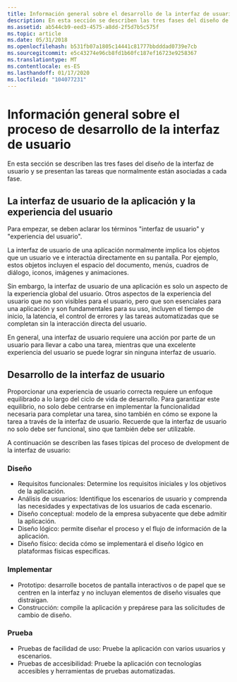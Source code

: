 ```yaml
---
title: Información general sobre el desarrollo de la interfaz de usuario
description: En esta sección se describen las tres fases del diseño de la interfaz de usuario y se presentan las tareas que normalmente están asociadas a cada fase.
ms.assetid: ab544cb9-eed3-4575-a8dd-2f5d7b5c575f
ms.topic: article
ms.date: 05/31/2018
ms.openlocfilehash: b531fb07a1805c14441c81777bbdddad0739e7cb
ms.sourcegitcommit: e5c43274e96cb8fd1b60fc187ef16723e9258367
ms.translationtype: MT
ms.contentlocale: es-ES
ms.lasthandoff: 01/17/2020
ms.locfileid: "104077231"
---
```

# <a name="overview-of-the-user-interface-development-process"></a>Información general sobre el proceso de desarrollo de la interfaz de usuario

En esta sección se describen las tres fases del diseño de la interfaz de usuario y se presentan las tareas que normalmente están asociadas a cada fase.

## <a name="the-application-user-interface-and-the-user-experience"></a>La interfaz de usuario de la aplicación y la experiencia del usuario

Para empezar, se deben aclarar los términos "interfaz de usuario" y "experiencia del usuario".

La interfaz de usuario de una aplicación normalmente implica los objetos que un usuario ve e interactúa directamente en su pantalla. Por ejemplo, estos objetos incluyen el espacio del documento, menús, cuadros de diálogo, iconos, imágenes y animaciones.

Sin embargo, la interfaz de usuario de una aplicación es solo un aspecto de la experiencia global del usuario. Otros aspectos de la experiencia del usuario que no son visibles para el usuario, pero que son esenciales para una aplicación y son fundamentales para su uso, incluyen el tiempo de inicio, la latencia, el control de errores y las tareas automatizadas que se completan sin la interacción directa del usuario.

En general, una interfaz de usuario requiere una acción por parte de un usuario para llevar a cabo una tarea, mientras que una excelente experiencia del usuario se puede lograr sin ninguna interfaz de usuario.

## <a name="user-interface-development"></a>Desarrollo de la interfaz de usuario

Proporcionar una experiencia de usuario correcta requiere un enfoque equilibrado a lo largo del ciclo de vida de desarrollo. Para garantizar este equilibrio, no solo debe centrarse en implementar la funcionalidad necesaria para completar una tarea, sino también en cómo se expone la tarea a través de la interfaz de usuario. Recuerde que la interfaz de usuario no solo debe ser funcional, sino que también debe ser utilizable.

A continuación se describen las fases típicas del proceso de dvelopment de la interfaz de usuario:

### <a name="designing"></a>Diseño

-   Requisitos funcionales: Determine los requisitos iniciales y los objetivos de la aplicación.
-   Análisis de usuarios: Identifique los escenarios de usuario y comprenda las necesidades y expectativas de los usuarios de cada escenario.
-   Diseño conceptual: modelo de la empresa subyacente que debe admitir la aplicación.
-   Diseño lógico: permite diseñar el proceso y el flujo de información de la aplicación.
-   Diseño físico: decida cómo se implementará el diseño lógico en plataformas físicas específicas.

### <a name="implementing"></a>Implementar

-   Prototipo: desarrolle bocetos de pantalla interactivos o de papel que se centren en la interfaz y no incluyan elementos de diseño visuales que distraigan.
-   Construcción: compile la aplicación y prepárese para las solicitudes de cambio de diseño.

### <a name="testing"></a>Prueba

-   Pruebas de facilidad de uso: Pruebe la aplicación con varios usuarios y escenarios.
-   Pruebas de accesibilidad: Pruebe la aplicación con tecnologías accesibles y herramientas de pruebas automatizadas.

 

 




